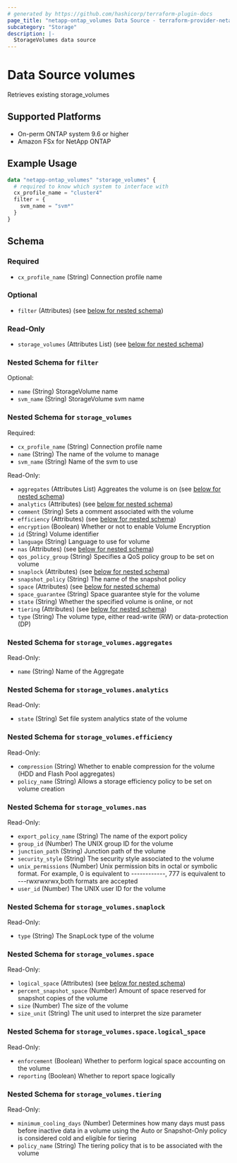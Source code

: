 ```yaml
---
# generated by https://github.com/hashicorp/terraform-plugin-docs
page_title: "netapp-ontap_volumes Data Source - terraform-provider-netapp-ontap"
subcategory: "Storage"
description: |-
  StorageVolumes data source
---
```


# Data Source volumes
Retrieves existing storage_volumes

## Supported Platforms
* On-perm ONTAP system 9.6 or higher
* Amazon FSx for NetApp ONTAP

## Example Usage
```terraform
data "netapp-ontap_volumes" "storage_volumes" {
  # required to know which system to interface with
  cx_profile_name = "cluster4"
  filter = {
    svm_name = "svm*"
  }
}
```

<!-- schema generated by tfplugindocs -->
## Schema

### Required

- `cx_profile_name` (String) Connection profile name

### Optional

- `filter` (Attributes) (see [below for nested schema](#nestedatt--filter))

### Read-Only

- `storage_volumes` (Attributes List) (see [below for nested schema](#nestedatt--storage_volumes))

<a id="nestedatt--filter"></a>
### Nested Schema for `filter`

Optional:

- `name` (String) StorageVolume name
- `svm_name` (String) StorageVolume svm name


<a id="nestedatt--storage_volumes"></a>
### Nested Schema for `storage_volumes`

Required:

- `cx_profile_name` (String) Connection profile name
- `name` (String) The name of the volume to manage
- `svm_name` (String) Name of the svm to use

Read-Only:

- `aggregates` (Attributes List) Aggreates the volume is on (see [below for nested schema](#nestedatt--aggregates))
- `analytics` (Attributes) (see [below for nested schema](#nestedatt--storage_volumes--analytics))
- `comment` (String) Sets a comment associated with the volume
- `efficiency` (Attributes) (see [below for nested schema](#nestedatt--storage_volumes--efficiency))
- `encryption` (Boolean) Whether or not to enable Volume Encryption
- `id` (String) Volume identifier
- `language` (String) Language to use for volume
- `nas` (Attributes) (see [below for nested schema](#nestedatt--storage_volumes--nas))
- `qos_policy_group` (String) Specifies a QoS policy group to be set on volume
- `snaplock` (Attributes) (see [below for nested schema](#nestedatt--storage_volumes--snaplock))
- `snapshot_policy` (String) The name of the snapshot policy
- `space` (Attributes) (see [below for nested schema](#nestedatt--storage_volumes--space))
- `space_guarantee` (String) Space guarantee style for the volume
- `state` (String) Whether the specified volume is online, or not
- `tiering` (Attributes) (see [below for nested schema](#nestedatt--storage_volumes--tiering))
- `type` (String) The volume type, either read-write (RW) or data-protection (DP)

<a id="nestedatt--storage_volumes--aggregates"></a>
### Nested Schema for `storage_volumes.aggregates`

Read-Only:

- `name` (String) Name of the Aggregate

<a id="nestedatt--storage_volumes--analytics"></a>
### Nested Schema for `storage_volumes.analytics`

Read-Only:

- `state` (String) Set file system analytics state of the volume


<a id="nestedatt--storage_volumes--efficiency"></a>
### Nested Schema for `storage_volumes.efficiency`

Read-Only:

- `compression` (String) Whether to enable compression for the volume (HDD and Flash Pool aggregates)
- `policy_name` (String) Allows a storage efficiency policy to be set on volume creation


<a id="nestedatt--storage_volumes--nas"></a>
### Nested Schema for `storage_volumes.nas`

Read-Only:

- `export_policy_name` (String) The name of the export policy
- `group_id` (Number) The UNIX group ID for the volume
- `junction_path` (String) Junction path of the volume
- `security_style` (String) The security style associated to the volume
- `unix_permissions` (Number) Unix permission bits in octal or symbolic format. For example, 0 is equivalent to ------------, 777 is equivalent to ---rwxrwxrwx,both formats are accepted
- `user_id` (Number) The UNIX user ID for the volume


<a id="nestedatt--storage_volumes--snaplock"></a>
### Nested Schema for `storage_volumes.snaplock`

Read-Only:

- `type` (String) The SnapLock type of the volume


<a id="nestedatt--storage_volumes--space"></a>
### Nested Schema for `storage_volumes.space`

Read-Only:

- `logical_space` (Attributes) (see [below for nested schema](#nestedatt--storage_volumes--space--logical_space))
- `percent_snapshot_space` (Number) Amount of space reserved for snapshot copies of the volume
- `size` (Number) The size of the volume
- `size_unit` (String) The unit used to interpret the size parameter

<a id="nestedatt--storage_volumes--space--logical_space"></a>
### Nested Schema for `storage_volumes.space.logical_space`

Read-Only:

- `enforcement` (Boolean) Whether to perform logical space accounting on the volume
- `reporting` (Boolean) Whether to report space logically



<a id="nestedatt--storage_volumes--tiering"></a>
### Nested Schema for `storage_volumes.tiering`

Read-Only:

- `minimum_cooling_days` (Number) Determines how many days must pass before inactive data in a volume using the Auto or Snapshot-Only policy is considered cold and eligible for tiering
- `policy_name` (String) The tiering policy that is to be associated with the volume


